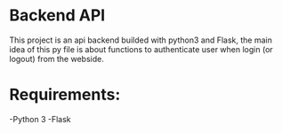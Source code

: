 # Backend API

This project is an api backend builded with python3 and Flask, the main idea of this py file is about functions to authenticate user when login (or logout) from the webside.

# Requirements:

-Python 3
-Flask

